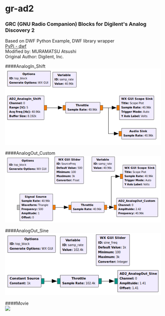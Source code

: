 # gr-ad2
### GRC (GNU Radio Companion) Blocks for Digilent's Analog Discovery 2

  Based on DWF Python Example, DWF library wrapper  
  [PyPi - dwf](https://pypi.org/project/dwf/)  
  Modified by: MURAMATSU Atsushi  
  Original Author:  Digilent, Inc.  

####AnalogIn_Shift  
<img src="https://github.com/7m4mon/gr-ad2/blob/master/AnalogIn_Shift.grc.png" alt="AnalogIn_Shift" title="">

####AnalogOut_Custom  
<img src="https://github.com/7m4mon/gr-ad2/blob/master/AnalogOut_Custom.grc.png" alt="AnalogOut_Custom" title="">

####AnalogOut_Sine  
<img src="https://github.com/7m4mon/gr-ad2/blob/master/AnalogOut_Sine.grc.png" alt="AnalogOut_Sine" title="">

####Movie  
[![](https://img.youtube.com/vi/YdhogbIK9YY/0.jpg)](https://www.youtube.com/watch?v=YdhogbIK9YY)

